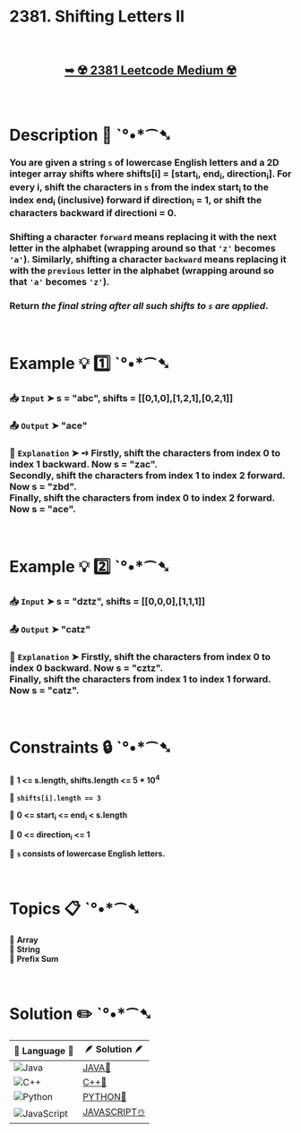 # 2381. Shifting Letters II

</br>

<h2 align="center"> 

<a href="https://leetcode.com/problems/shifting-letters-ii/description/?envType=daily-question&envId=2025-01-05"><strong>➥ ☢️ 2381 Leetcode Medium ☢️ </strong></a>
</h2>

</br>

# Description 📜 ˋ°•*⁀➷

### You are given a string `s` of lowercase English letters and a 2D integer array shifts where shifts[i] = [start<sub>i</sub>, end<sub>i</sub>, direction<sub>i</sub>]. For every i, shift the characters in `s` from the index start<sub>i</sub> to the index end<sub>i</sub> (inclusive) forward if direction<sub>i</sub> = 1, or shift the characters backward if directioni = 0.

### Shifting a character `forward` means replacing it with the next letter in the alphabet (wrapping around so that `'z'` becomes `'a'`). Similarly, shifting a character `backward` means replacing it with the `previous` letter in the alphabet (wrapping around so that `'a'` becomes `'z'`).

### Return *the final string after all such shifts to `s` are applied*.

</br>

# Example 💡 1️⃣ ˋ°•*⁀➷

  ### 📥 `Input`  ➤ s = "abc", shifts = [[0,1,0],[1,2,1],[0,2,1]]

  ### 📤 `Output`  ➤ "ace"

  ### 🔦 `Explanation`  ➤ ➺ Firstly, shift the characters from index 0 to index 1 backward. Now s = "zac".</br> Secondly, shift the characters from index 1 to index 2 forward. Now s = "zbd".</br> Finally, shift the characters from index 0 to index 2 forward. Now s = "ace".

</br>

# Example 💡 2️⃣ ˋ°•*⁀➷

  ### 📥 `Input` ➤ s = "dztz", shifts = [[0,0,0],[1,1,1]]

  ### 📤 `Output`  ➤ "catz"

  ### 🔦 `Explanation` ➤ Firstly, shift the characters from index 0 to index 0 backward. Now s = "cztz".</br> Finally, shift the characters from index 1 to index 1 forward. Now s = "catz".

</br>

# Constraints 🔒 ˋ°•*⁀➷

🔹 **1 <= s.length, shifts.length <= 5 * 10<sup>4</sup>** </br>

🔹 **`shifts[i].length == 3`** </br>

🔹 **0 <= start<sub>i</sub> <= end<sub>i</sub> < s.length** </br>

🔹 **0 <= direction<sub>i</sub> <= 1** </br>

🔹 **`s` consists of lowercase English letters.** </br>

</br>

# Topics 📋 ˋ°•*⁀➷

🔸 **Array**  </br>
🔸 **String**  </br>
🔸 **Prefix Sum**  </br>

</br>

# Solution ✏️ ˋ°•*⁀➷

| 📒 Language 📒  | 🪶 Solution 🪶 |
| ------------- | ------------- |
|  ![Java](https://img.shields.io/badge/java-%23ED8B00.svg?style=for-the-badge&logo=openjdk&logoColor=white)  | [JAVA🍁](https://github.com/Prakhar-002/LEETCODE/blob/main/%F0%9F%8D%84%20Daily%20Challenge%202025%20%F0%9F%8D%B3/%F0%9F%94%AC%20Examine%20Thoroughly%20%F0%9F%A7%AC/01%20Jan%20%F0%9F%AA%BC/05%20-%2001%20-%202025%20---%202381.%20Shifting%20Letters%20II%20%E2%98%83%EF%B8%8F%20%F0%9F%8D%81%20%F0%9F%8D%B0%20%F0%9F%8E%B2/%F0%9F%8D%81JAVA%20-%202381.%20Shifting%20Letters%20II.java) |
|  ![C++](https://img.shields.io/badge/c++-%2300599C.svg?style=for-the-badge&logo=c%2B%2B&logoColor=white)  | [C++🎲](https://github.com/Prakhar-002/LEETCODE/blob/main/%F0%9F%8D%84%20Daily%20Challenge%202025%20%F0%9F%8D%B3/%F0%9F%94%AC%20Examine%20Thoroughly%20%F0%9F%A7%AC/01%20Jan%20%F0%9F%AA%BC/05%20-%2001%20-%202025%20---%202381.%20Shifting%20Letters%20II%20%E2%98%83%EF%B8%8F%20%F0%9F%8D%81%20%F0%9F%8D%B0%20%F0%9F%8E%B2/%F0%9F%8E%B2CPP%20-%202381.%20Shifting%20Letters%20II.cpp)  |
|  ![Python](https://img.shields.io/badge/python-3670A0?style=for-the-badge&logo=python&logoColor=ffdd54)    | [PYTHON🍰](https://github.com/Prakhar-002/LEETCODE/blob/main/%F0%9F%8D%84%20Daily%20Challenge%202025%20%F0%9F%8D%B3/%F0%9F%94%AC%20Examine%20Thoroughly%20%F0%9F%A7%AC/01%20Jan%20%F0%9F%AA%BC/05%20-%2001%20-%202025%20---%202381.%20Shifting%20Letters%20II%20%E2%98%83%EF%B8%8F%20%F0%9F%8D%81%20%F0%9F%8D%B0%20%F0%9F%8E%B2/%F0%9F%8D%B0PYTHON%20-%202381.%20Shifting%20Letters%20II.py) |
| ![JavaScript](https://img.shields.io/badge/javascript-%23323330.svg?style=for-the-badge&logo=javascript&logoColor=%23F7DF1E)   | [JAVASCRIPT☃️](https://github.com/Prakhar-002/LEETCODE/blob/main/%F0%9F%8D%84%20Daily%20Challenge%202025%20%F0%9F%8D%B3/%F0%9F%94%AC%20Examine%20Thoroughly%20%F0%9F%A7%AC/01%20Jan%20%F0%9F%AA%BC/05%20-%2001%20-%202025%20---%202381.%20Shifting%20Letters%20II%20%E2%98%83%EF%B8%8F%20%F0%9F%8D%81%20%F0%9F%8D%B0%20%F0%9F%8E%B2/%E2%98%83%EF%B8%8FJAVASCRIPT%20-%202381.%20Shifting%20Letters%20II.js) |
